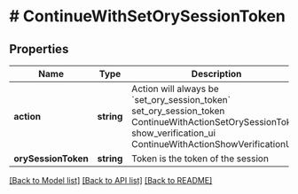# # ContinueWithSetOrySessionToken

## Properties

Name | Type | Description | Notes
------------ | ------------- | ------------- | -------------
**action** | **string** | Action will always be &#x60;set_ory_session_token&#x60; set_ory_session_token ContinueWithActionSetOrySessionToken show_verification_ui ContinueWithActionShowVerificationUI |
**orySessionToken** | **string** | Token is the token of the session |

[[Back to Model list]](../../README.md#models) [[Back to API list]](../../README.md#endpoints) [[Back to README]](../../README.md)
